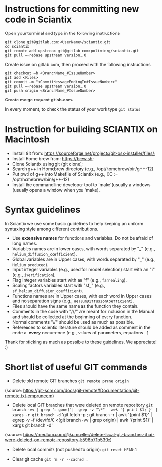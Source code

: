 # Instructions for committing new code in Sciantix

Open your terminal and type in the following instructions
```
git clone git@gitlab.com:<UserName>/sciantix.git
cd sciantix
git remote add upstream git@gitlab.com:poliminrg/sciantix.git
git pull –-rebase upstream version1.0
```
Create issue on gitlab.com, then proceed with the following instructions
```
git checkout –b <BranchName_#IssueNumber>
git add <Files>
git commit –m "<CommitMessageEndingIn#IssueNumber>"
git pull –-rebase upstream version1.0
git push origin <BranchName_#IssueNumber>
```
Create merge request gitlab.com.

In every moment, to check the status of your work type `git status`

# Instruction for building SCIANTIX on Macintosh

- Install Git from: https://sourceforge.net/projects/git-osx-installer/files/;
- Install Home brew from: https://brew.sh;
- Clone Sciantix using git (git clone);
- Search g++ in Homebrew directory (e.g., /opt/homebrew/bin/g++-12)
- Put pwd of g++ into Makefile of Sciantix (e.g., CC := /opt/homebrew/bin/g++-12)
- Install the command line developer tool to 'make'(usually a windows (usually opens a window when you 'make).

# Syntax guidelines

In Sciantix we use some basic guidelines to help keeping an uniform syntaxing style among different contributions.

- Use **extensive names** for functions and variables. Do not be afraid of long names.
- Variables names are in lower cases, with words separated by "_" (e.g., `helium_diffusion_coefficient`).
- Global variables are in Upper cases, with words separated by "_" (e.g., `Helium_produced`).
- Input integer variables (e.g., used for model selection) start with an "i" (e.g., `iverification`).
- Flag integer variables start with an "f" (e.g., `fannealing`).
- Scaling factors variables start with "sf_" (e.g., `sf_helium_diffusion_coefficient`).
- Functions names are in Upper cases, with each word in Upper cases and no separation signs (e.g., `HeliumDiffusionCoefficient`).
- Files should have the same name as the function they contain.
- Comments in the code with "///" are meant for inclusion in the Manual and should be collected at the beginning of every function.
- Normal comments "//" should be used as much as possible.
- References to scientic literature should be added as comment in the code at **every** occurrence (e.g., values of parameters, equations...).

Thank for sticking as much as possible to these guidelines. We appreciate! :)

# Short list of useful GIT commands

- Delete old remote GIT branches
`git remote prune origin`

(source: https://git-scm.com/docs/git-remote#Documentation/git-remote.txt-empruneem)

- Delete local GIT branches that were deleted on remote repository
`git branch -vv | grep ': gone]'|  grep -v "\*" | awk '{ print $1; }' | xargs -r git branch -d`
'git fetch -p ; git branch -r | awk '{print $1}' | egrep -v -f /dev/fd/0 <(git branch -vv | grep origin) | awk '{print $1}' | xargs git branch -d'

(source: https://medium.com/@kcmueller/delete-local-git-branches-that-were-deleted-on-remote-repository-b596b71b530c)

- Delete local commits (not pushed to origin):
`git reset HEAD~1`

- Clear git cache
`git rm -r --cached .`



